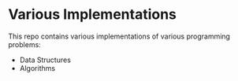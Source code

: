 # Various Implementations

This repo contains various implementations of various programming problems:

- Data Structures
- Algorithms